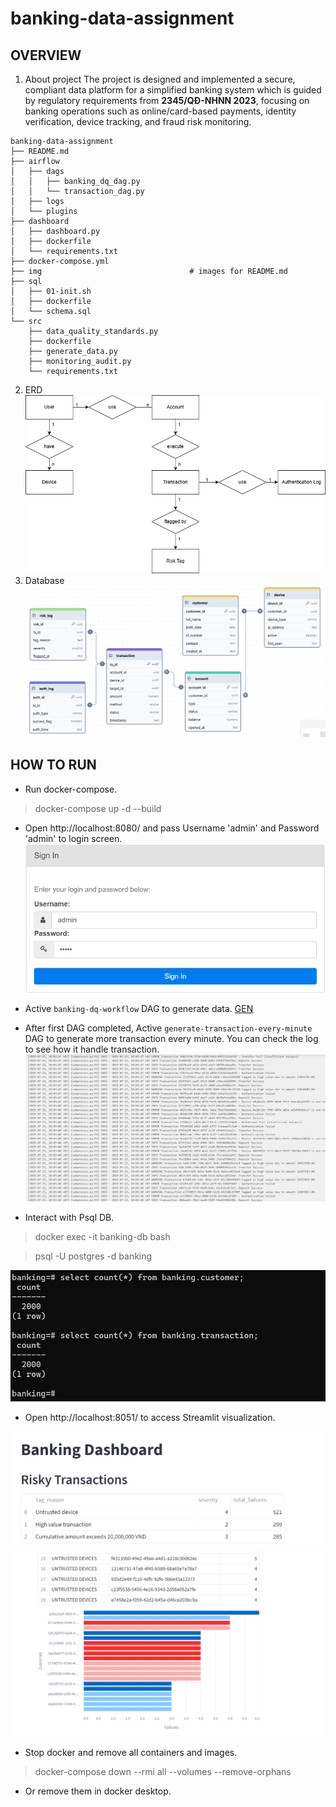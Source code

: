 # banking-data-assignment
## OVERVIEW
1. About project
The project is designed and implemented a secure, compliant data platform for a simplified banking system which is guided by regulatory requirements from **2345/QĐ-NHNN 2023**, focusing on banking operations such as online/card-based payments, identity verification, device tracking, and fraud risk monitoring.
```text
banking-data-assignment
├── README.md
├── airflow
│   ├── dags
│   │   ├── banking_dq_dag.py
│   │   └── transaction_dag.py
│   ├── logs
│   └── plugins
├── dashboard
│   ├── dashboard.py
│   ├── dockerfile
│   └── requirements.txt
├── docker-compose.yml
├── img                                 # images for README.md
├── sql
│   ├── 01-init.sh
│   ├── dockerfile
│   └── schema.sql
└── src
    ├── data_quality_standards.py
    ├── dockerfile
    ├── generate_data.py
    ├── monitoring_audit.py
    └── requirements.txt
```
2. ERD
![ERD](./img/ERD.png)
3. Database
![DB](./img/DB.png)

## HOW TO RUN

- Run docker-compose.
> docker-compose up -d --build

- Open http://localhost:8080/ and pass Username 'admin' and Password 'admin' to login screen.
![Login](./img/LOGIN.png)

- Active `banking-dq-workflow` DAG to generate data.
[GEN](./img/GEN%20DATA.png)

- After first DAG completed, Active `generate-transaction-every-minute` DAG to generate more transaction every minute. You can check the log to see how it handle transaction.
![LOG](./img/LOG.png)

- Interact with Psql DB.

> docker exec -it banking-db bash

> psql -U postgres -d banking

![Query](./img/QUERY.png)

- Open http://localhost:8051/ to access Streamlit visualization.

![DASHBOARD](./img/DASHBOARD.png)
![VIS](./img/VISUALIZATION.png)

- Stop docker and remove all containers and images.
> docker-compose down --rmi all --volumes --remove-orphans

- Or remove them in docker desktop.
